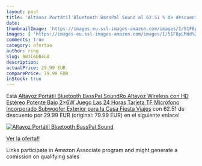 ```yaml
---
layout: post
title: 'Altavoz Portátil Bluetooth BassPal Sound al 62.51 % de descuento'
date: 
thumbnailImage: 'https://images-eu.ssl-images-amazon.com/images/I/51F8pLMdd%2BL._SL200_.jpg'
images: [ 'https://images-eu.ssl-images-amazon.com/images/I/51F8pLMdd%2BL._SL200_.jpg' ]
comments: true
category: ofertas
author: ring
slug: B07C6DB4G8
description:
actualPrice: 29.99 EUR
comparePrice: 79.99 EUR
inStock: true
---
```


Está [Altavoz Portátil Bluetooth BassPal SoundRo  Altavoz Wireless con HD Estéreo  Potente Bajo  2×6W  Juego Las 24 Horas  Tarjeta TF  Micrófono Incorporado  Subwoofer Exterior para la Casa  Fiesta  Viajes](https://www.amazon.es/dp/B07C6DB4G8/?tag=tolees-21) con 62.51 de descuento por 29.99 EUR (original: 79.99 EUR) en el siguiente enlace!

[![Altavoz Portátil Bluetooth BassPal Sound](https://images-eu.ssl-images-amazon.com/images/I/51F8pLMdd%2BL._SL200_.jpg)](https://www.amazon.es/dp/B07C6DB4G8/?tag=tolees-21)

[Ver la oferta!!](https://www.amazon.es/dp/B07C6DB4G8/?tag=tolees-21)

Links participate in Amazon Associate program and might generate a comission on qualifying sales


